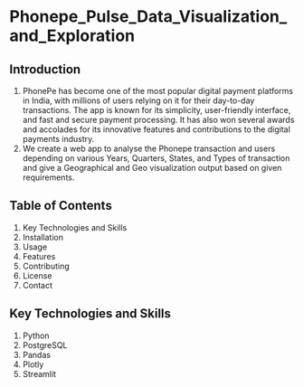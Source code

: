 # Phonepe_Pulse_Data_Visualization_and_Exploration

## Introduction
1. PhonePe has become one of the most popular digital payment platforms in India, with millions of users relying on it for their day-to-day transactions. The app is known for its simplicity, user-friendly 
   interface, and fast and secure payment processing. It has also won several awards and accolades for its innovative features and contributions to the digital payments industry.
2. We create a web app to analyse the Phonepe transaction and users depending on various Years, Quarters, States, and Types of transaction and give a Geographical and Geo visualization output based on given 
   requirements.

## Table of Contents
1. Key Technologies and Skills
2. Installation
3. Usage
4. Features
5. Contributing
6. License
7. Contact

## Key Technologies and Skills
1. Python
2. PostgreSQL
3. Pandas
4. Plotly
5. Streamlit





